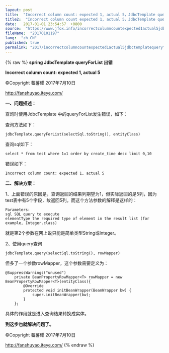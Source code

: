```yaml
---
layout: post
title:  "Incorrect column count: expected 1, actual 5，JdbcTemplate queryForList 出错"
title2:  "Incorrect column count expected 1, actual 5，JdbcTemplate queryForList 出错"
date:   2017-01-01 23:54:57  +0800
source:  "https://www.jfox.info/incorrectcolumncountexpected1actual5jdbctemplatequeryforlist%e5%87%ba%e9%94%99.html"
fileName:  "20170101197"
lang:  "zh_CN"
published: true
permalink: "2017/incorrectcolumncountexpected1actual5jdbctemplatequeryforlist%e5%87%ba%e9%94%99.html"
---
```

{% raw %}
**spring JdbcTemplate  queryForList 出错**

**Incorrect column count: expected 1, actual 5**

>>>>>>>>>>>>>>>>>>>>>>>>>>>>>>>>

©Copyright 蕃薯耀 2017年7月10日

http://fanshuyao.iteye.com/

**一、问题描述：**

查询时使用JdbcTemplate 中的queryForList发生错误，如下：

查询方法如下：

    jdbcTemplate.queryForList(selectSql.toString(), entityClass)

查询sql如下：

    select * from test where 1=1 order by create_time desc limit 0,10

错误如下：

    Incorrect column count: expected 1, actual 5

**二、解决方案：**

1、上面错误的原因是，查询返回的结果列期望为1，但实际返回的是5列，因为test表中有5个字段，故返回5列。而这个方法参数的解释是这样的：

    Parameters:
    sql SQL query to execute
    elementType the required type of element in the result list (for example, Integer.class)

 就是第2个参数在网上说只能是简单类型String或Integer。

2、使用query查询

    jdbcTemplate.query(selectSql.toString(), rowMapper)

 但多了一个参数rowMapper，这个参数需要定义为：

    @SuppressWarnings("unused")
    	private BeanPropertyRowMapper<T> rowMapper = new BeanPropertyRowMapper<T>(entityClass){  
            @Override  
            protected void initBeanWrapper(BeanWrapper bw) {  
                super.initBeanWrapper(bw);  
            }  
        }; 

具体的作用就是进入查询结果转换成实体。

**到这步也就解决问题了。**

>>>>>>>>>>>>>>>>>>>>>>>>>>>>>>>>

©Copyright 蕃薯耀 2017年7月10日

http://fanshuyao.iteye.com/
{% endraw %}
